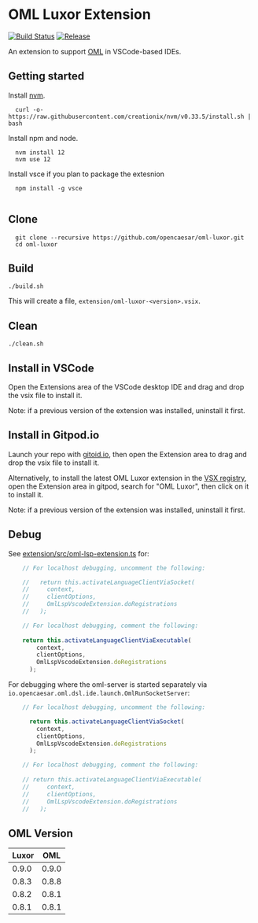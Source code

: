# OML Luxor Extension

[![Build Status](https://travis-ci.com/opencaesar/oml-luxor.svg?branch=master)](https://travis-ci.com/opencaesar/oml-luxor)
[![Release](https://img.shields.io/github/v/release/opencaesar/oml-luxor?label=Download)](https://github.com/opencaesar/oml-luxor/releases/latest)

An extension to support [OML](https://opencaesar.github.io/oml) in VSCode-based IDEs.

## Getting started

Install [nvm](https://github.com/creationix/nvm#install-script).

```shell
  curl -o- https://raw.githubusercontent.com/creationix/nvm/v0.33.5/install.sh | bash
```

Install npm and node.

```shell
  nvm install 12
  nvm use 12
```

Install vsce if you plan to package the extesnion
```shell
  npm install -g vsce
  
```

## Clone
```shell
  git clone --recursive https://github.com/opencaesar/oml-luxor.git
  cd oml-luxor
```
      
## Build
```shell
./build.sh
```
This will create a file, `extension/oml-luxor-<version>.vsix`.

## Clean
```shell
./clean.sh
```

## Install in VSCode

Open the Extensions area of the VSCode desktop IDE and drag and drop the vsix file to install it.

Note: if a previous version of the extension was installed, uninstall it first.

## Install in Gitpod.io

Launch your repo with [gitoid.io](https://www.gitpod.io/), then open the Extension area to drag and drop the vsix file to install it.

Alternatively, to install the latest OML Luxor extension in the [VSX registry](https://open-vsx.org/extension/openCAESAR/oml-luxor), open the Extension area in gitpod, search for "OML Luxor", then click on it to install it.

Note: if a previous version of the extension was installed, uninstall it first.

## Debug

See [extension/src/oml-lsp-extension.ts](extension/src/oml-lsp-extension.ts) for:

```typescript
    // For localhost debugging, uncomment the following:

    //   return this.activateLanguageClientViaSocket(
    //     context,
    //     clientOptions,
    //     OmlLspVscodeExtension.doRegistrations
    //   );

    // For localhost debugging, comment the following:
    
    return this.activateLanguageClientViaExecutable(
        context,
        clientOptions,
        OmlLspVscodeExtension.doRegistrations
      );
```

For debugging where the oml-server is started separately via `io.opencaesar.oml.dsl.ide.launch.OmlRunSocketServer`:

```typescript
    // For localhost debugging, uncomment the following:

      return this.activateLanguageClientViaSocket(
        context,
        clientOptions,
        OmlLspVscodeExtension.doRegistrations
      );

    // For localhost debugging, comment the following:
    
    // return this.activateLanguageClientViaExecutable(
    //     context,
    //     clientOptions,
    //     OmlLspVscodeExtension.doRegistrations
    //   );
```
## OML Version
| Luxor   | OML   |
|---------|-------|
| 0.9.0   | 0.9.0 |
| 0.8.3   | 0.8.8 |
| 0.8.2   | 0.8.1 |
| 0.8.1   | 0.8.1 |
